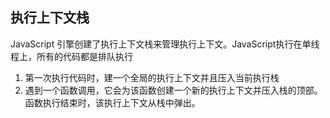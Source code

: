 ## 执行上下文栈
JavaScript 引擎创建了执行上下文栈来管理执行上下文。JavaScript执行在单线程上，所有的代码都是排队执行

1. 第一次执行代码时，建一个全局的执行上下文并且压入当前执行栈
2. 遇到一个函数调用，它会为该函数创建一个新的执行上下文并压入栈的顶部。函数执行结束时，该执行上下文从栈中弹出。